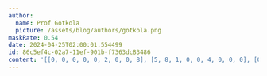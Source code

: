 ```yaml
---
author:
  name: Prof Gotkola
  picture: /assets/blog/authors/gotkola.png
maskRate: 0.54
date: 2024-04-25T02:00:01.554499
id: 86c5ef4c-02a7-11ef-901b-f7363dc83486
content: '[[0, 0, 0, 0, 0, 2, 0, 0, 8], [5, 8, 1, 0, 0, 4, 0, 0, 0], [0, 4, 2, 8, 3, 0, 0, 5, 0], [0, 0, 7, 0, 5, 0, 0, 0, 0], [9, 5, 0, 0, 2, 8, 4, 7, 0], [8, 0, 0, 3, 0, 0, 0, 0, 5], [4, 0, 0, 2, 6, 0, 5, 0, 7], [1, 2, 9, 7, 0, 5, 8, 6, 3], [0, 7, 0, 0, 0, 0, 1, 2, 0]]'
---
```

